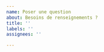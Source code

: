 ```yaml
---
name: Poser une question
about: Besoins de renseignements ?
title: ''
labels: ''
assignees: ''

---
```



